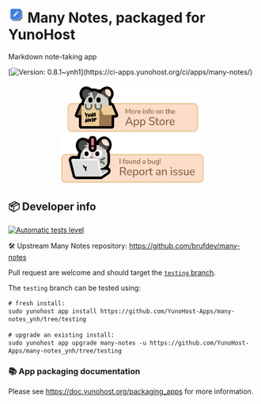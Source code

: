 <!--
N.B.: This README was automatically generated by <https://github.com/YunoHost/apps_tools/blob/main/readme_generator>
It shall NOT be edited by hand.
-->

<h1>
  <img src="https://raw.githubusercontent.com/YunoHost/apps/main/logos/many-notes.png" width="32px" alt="Logo of Many Notes">
  Many Notes, packaged for YunoHost
</h1>

Markdown note-taking app

[![Version: 0.8.1~ynh1](https://img.shields.io/badge/Version-0.8.1~ynh1-rgba(0,150,0,1)?style=for-the-badge)](https://ci-apps.yunohost.org/ci/apps/many-notes/)

<div align="center">
<a href="https://apps.yunohost.org/app/many-notes"><img height="100px" src="https://github.com/YunoHost/yunohost-artwork/raw/refs/heads/main/badges/neopossum-badges/badge_more_info_on_the_appstore.svg"/></a>
<a href="https://github.com/YunoHost-Apps/many-notes_ynh/issues"><img height="100px" src="https://github.com/YunoHost/yunohost-artwork/raw/refs/heads/main/badges/neopossum-badges/badge_report_an_issue.svg"/></a>
</div>

## 📦 Developer info

[![Automatic tests level](https://apps.yunohost.org/badge/cilevel/many-notes)](https://ci-apps.yunohost.org/ci/apps/many-notes/)

🛠️ Upstream Many Notes repository: <https://github.com/brufdev/many-notes>

Pull request are welcome and should target the [`testing` branch](https://github.com/YunoHost-Apps/many-notes_ynh/tree/testing).

The `testing` branch can be tested using:
```
# fresh install:
sudo yunohost app install https://github.com/YunoHost-Apps/many-notes_ynh/tree/testing

# upgrade an existing install:
sudo yunohost app upgrade many-notes -u https://github.com/YunoHost-Apps/many-notes_ynh/tree/testing
```

### 📚 App packaging documentation

Please see <https://doc.yunohost.org/packaging_apps> for more information.